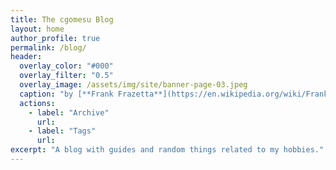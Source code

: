 ```yaml
---
title: The cgomesu Blog
layout: home
author_profile: true
permalink: /blog/
header:
  overlay_color: "#000"
  overlay_filter: "0.5"
  overlay_image: /assets/img/site/banner-page-03.jpeg
  caption: "by [**Frank Frazetta**](https://en.wikipedia.org/wiki/Frank_Frazetta)"
  actions:
    - label: "Archive"
      url: 
    - label: "Tags"
      url: 
excerpt: "A blog with guides and random things related to my hobbies."
---
```

